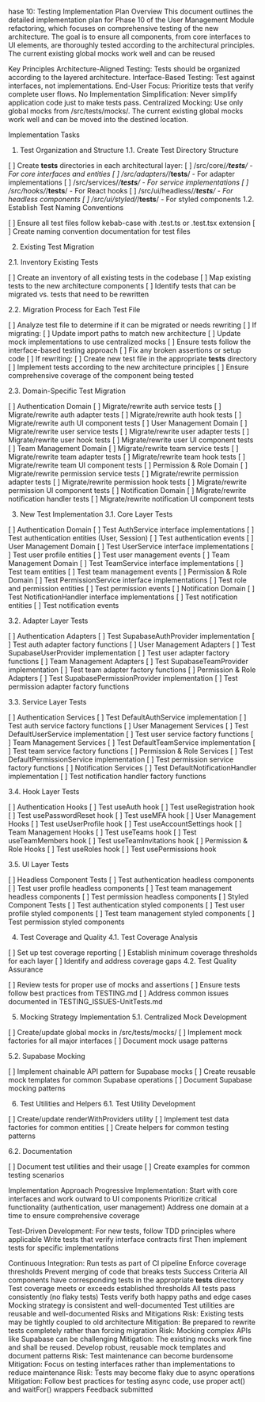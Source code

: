 hase 10: Testing Implementation Plan
Overview
This document outlines the detailed implementation plan for Phase 10 of the User Management Module refactoring, which focuses on comprehensive testing of the new architecture. The goal is to ensure all components, from core interfaces to UI elements, are thoroughly tested according to the architectural principles. The current existing  global mocks work well and can be reused

Key Principles
Architecture-Aligned Testing: Tests should be organized according to the layered architecture.
Interface-Based Testing: Test against interfaces, not implementations.
End-User Focus: Prioritize tests that verify complete user flows.
No Implementation Simplification: Never simplify application code just to make tests pass.
Centralized Mocking: Use only global mocks from /src/tests/mocks/. The current existing  global mocks work well and can be moved into the destined location. 

Implementation Tasks


1. Test Organization and Structure
1.1. Create Test Directory Structure

[ ] Create __tests__ directories in each architectural layer:
[ ] /src/core/*/__tests__/ - For core interfaces and entities
[ ] /src/adapters/*/__tests__/ - For adapter implementations
[ ] /src/services/*/__tests__/ - For service implementations
[ ] /src/hooks/*/__tests__/ - For React hooks
[ ] /src/ui/headless/*/__tests__/ - For headless components
[ ] /src/ui/styled/*/__tests__/ - For styled components
1.2. Establish Test Naming Conventions

[ ] Ensure all test files follow kebab-case with .test.ts or .test.tsx extension
[ ] Create naming convention documentation for test files

2. Existing Test Migration

2.1. Inventory Existing Tests

[ ] Create an inventory of all existing tests in the codebase
[ ] Map existing tests to the new architecture components
[ ] Identify tests that can be migrated vs. tests that need to be rewritten

2.2. Migration Process for Each Test File

[ ] Analyze test file to determine if it can be migrated or needs rewriting
[ ] If migrating:
[ ] Update import paths to match new architecture
[ ] Update mock implementations to use centralized mocks
[ ] Ensure tests follow the interface-based testing approach
[ ] Fix any broken assertions or setup code
[ ] If rewriting:
[ ] Create new test file in the appropriate __tests__ directory
[ ] Implement tests according to the new architecture principles
[ ] Ensure comprehensive coverage of the component being tested

2.3. Domain-Specific Test Migration

[ ] Authentication Domain
[ ] Migrate/rewrite auth service tests
[ ] Migrate/rewrite auth adapter tests
[ ] Migrate/rewrite auth hook tests
[ ] Migrate/rewrite auth UI component tests
[ ] User Management Domain
[ ] Migrate/rewrite user service tests
[ ] Migrate/rewrite user adapter tests
[ ] Migrate/rewrite user hook tests
[ ] Migrate/rewrite user UI component tests
[ ] Team Management Domain
[ ] Migrate/rewrite team service tests
[ ] Migrate/rewrite team adapter tests
[ ] Migrate/rewrite team hook tests
[ ] Migrate/rewrite team UI component tests
[ ] Permission & Role Domain
[ ] Migrate/rewrite permission service tests
[ ] Migrate/rewrite permission adapter tests
[ ] Migrate/rewrite permission hook tests
[ ] Migrate/rewrite permission UI component tests
[ ] Notification Domain
[ ] Migrate/rewrite notification handler tests
[ ] Migrate/rewrite notification UI component tests

3. New Test Implementation
3.1. Core Layer Tests

[ ] Authentication Domain
[ ] Test AuthService interface implementations
[ ] Test authentication entities (User, Session)
[ ] Test authentication events
[ ] User Management Domain
[ ] Test UserService interface implementations
[ ] Test user profile entities
[ ] Test user management events
[ ] Team Management Domain
[ ] Test TeamService interface implementations
[ ] Test team entities
[ ] Test team management events
[ ] Permission & Role Domain
[ ] Test PermissionService interface implementations
[ ] Test role and permission entities
[ ] Test permission events
[ ] Notification Domain
[ ] Test NotificationHandler interface implementations
[ ] Test notification entities
[ ] Test notification events

3.2. Adapter Layer Tests

[ ] Authentication Adapters
[ ] Test SupabaseAuthProvider implementation
[ ] Test auth adapter factory functions
[ ] User Management Adapters
[ ] Test SupabaseUserProvider implementation
[ ] Test user adapter factory functions
[ ] Team Management Adapters
[ ] Test SupabaseTeamProvider implementation
[ ] Test team adapter factory functions
[ ] Permission & Role Adapters
[ ] Test SupabasePermissionProvider implementation
[ ] Test permission adapter factory functions

3.3. Service Layer Tests

[ ] Authentication Services
[ ] Test DefaultAuthService implementation
[ ] Test auth service factory functions
[ ] User Management Services
[ ] Test DefaultUserService implementation
[ ] Test user service factory functions
[ ] Team Management Services
[ ] Test DefaultTeamService implementation
[ ] Test team service factory functions
[ ] Permission & Role Services
[ ] Test DefaultPermissionService implementation
[ ] Test permission service factory functions
[ ] Notification Services
[ ] Test DefaultNotificationHandler implementation
[ ] Test notification handler factory functions

3.4. Hook Layer Tests

[ ] Authentication Hooks
[ ] Test useAuth hook
[ ] Test useRegistration hook
[ ] Test usePasswordReset hook
[ ] Test useMFA hook
[ ] User Management Hooks
[ ] Test useUserProfile hook
[ ] Test useAccountSettings hook
[ ] Team Management Hooks
[ ] Test useTeams hook
[ ] Test useTeamMembers hook
[ ] Test useTeamInvitations hook
[ ] Permission & Role Hooks
[ ] Test useRoles hook
[ ] Test usePermissions hook

3.5. UI Layer Tests

[ ] Headless Component Tests
[ ] Test authentication headless components
[ ] Test user profile headless components
[ ] Test team management headless components
[ ] Test permission headless components
[ ] Styled Component Tests
[ ] Test authentication styled components
[ ] Test user profile styled components
[ ] Test team management styled components
[ ] Test permission styled components

4. Test Coverage and Quality
4.1. Test Coverage Analysis

[ ] Set up test coverage reporting
[ ] Establish minimum coverage thresholds for each layer
[ ] Identify and address coverage gaps
4.2. Test Quality Assurance

[ ] Review tests for proper use of mocks and assertions
[ ] Ensure tests follow best practices from TESTING.md
[ ] Address common issues documented in TESTING_ISSUES-UnitTests.md

5. Mocking Strategy Implementation
5.1. Centralized Mock Development

[ ] Create/update global mocks in /src/tests/mocks/
[ ] Implement mock factories for all major interfaces
[ ] Document mock usage patterns

5.2. Supabase Mocking

[ ] Implement chainable API pattern for Supabase mocks
[ ] Create reusable mock templates for common Supabase operations
[ ] Document Supabase mocking patterns

6. Test Utilities and Helpers
6.1. Test Utility Development

[ ] Create/update renderWithProviders utility
[ ] Implement test data factories for common entities
[ ] Create helpers for common testing patterns

6.2. Documentation

[ ] Document test utilities and their usage
[ ] Create examples for common testing scenarios


Implementation Approach
Progressive Implementation:
Start with core interfaces and work outward to UI components
Prioritize critical functionality (authentication, user management)
Address one domain at a time to ensure comprehensive coverage


Test-Driven Development:
For new tests, follow TDD principles where applicable
Write tests that verify interface contracts first
Then implement tests for specific implementations


Continuous Integration:
Run tests as part of CI pipeline
Enforce coverage thresholds
Prevent merging of code that breaks tests
Success Criteria
All components have corresponding tests in the appropriate __tests__ directory
Test coverage meets or exceeds established thresholds
All tests pass consistently (no flaky tests)
Tests verify both happy paths and edge cases
Mocking strategy is consistent and well-documented
Test utilities are reusable and well-documented
Risks and Mitigations
Risk: Existing tests may be tightly coupled to old architecture Mitigation: Be prepared to rewrite tests completely rather than forcing migration
Risk: Mocking complex APIs like Supabase can be challenging Mitigation: The existing mocks work fine and shall be reused. Develop robust, reusable mock templates and document patterns
Risk: Test maintenance can become burdensome Mitigation: Focus on testing interfaces rather than implementations to reduce maintenance
Risk: Tests may become flaky due to async operations Mitigation: Follow best practices for testing async code, use proper act() and waitFor() wrappers
Feedback submitted
